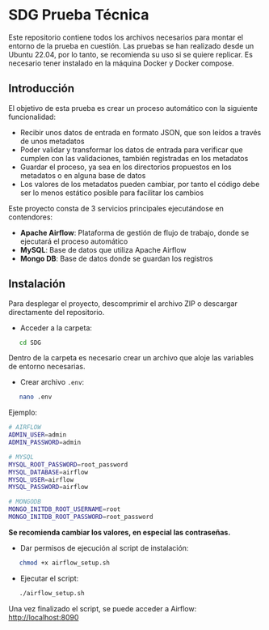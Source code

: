 # SDG Prueba Técnica

Este repositorio contiene todos los archivos necesarios para montar el entorno de la prueba en cuestión. Las pruebas se han realizado desde un Ubuntu 22.04, por lo tanto, se recomienda su uso si se quiere replicar. Es necesario tener instalado en la máquina Docker y Docker compose.

## Introducción

El objetivo de esta prueba es crear un proceso automático con la siguiente funcionalidad:
- Recibir unos datos de entrada en formato JSON, que son leídos a través de unos metadatos
- Poder validar y transformar los datos de entrada para verificar que cumplen con las validaciones, también registradas en los metadatos
- Guardar el proceso, ya sea en los directorios propuestos en los metadatos o en alguna base de datos
- Los valores de los metadatos pueden cambiar, por tanto el código debe ser lo menos estático posible para facilitar los cambios

Este proyecto consta de 3 servicios principales ejecutándose en contendores:
- **Apache Airflow**: Plataforma de gestión de flujo de trabajo, donde se ejecutará el proceso automático
- **MySQL**: Base de datos que utiliza Apache Airflow
- **Mongo DB**: Base de datos donde se guardan los registros

## Instalación

Para desplegar el proyecto, descomprimir el archivo ZIP o descargar directamente del repositorio.

- Acceder a la carpeta:
```bash
   cd SDG
   ```

Dentro de la carpeta es necesario crear un archivo que aloje las variables de entorno necesarias. 

- Crear archivo `.env`:
```bash
   nano .env
   ```

Ejemplo:
```bash
# AIRFLOW
ADMIN_USER=admin
ADMIN_PASSWORD=admin

# MYSQL
MYSQL_ROOT_PASSWORD=root_password
MYSQL_DATABASE=airflow
MYSQL_USER=airflow
MYSQL_PASSWORD=airflow

# MONGODB
MONGO_INITDB_ROOT_USERNAME=root
MONGO_INITDB_ROOT_PASSWORD=root_password
```
**Se recomienda cambiar los valores, en especial las contraseñas.**

- Dar permisos de ejecución al script de instalación:
```bash
   chmod +x airflow_setup.sh
   ```

- Ejecutar el script:
```bash
   ./airflow_setup.sh
   ``` 

Una vez finalizado el script, se puede acceder a Airflow:
<http://localhost:8090>